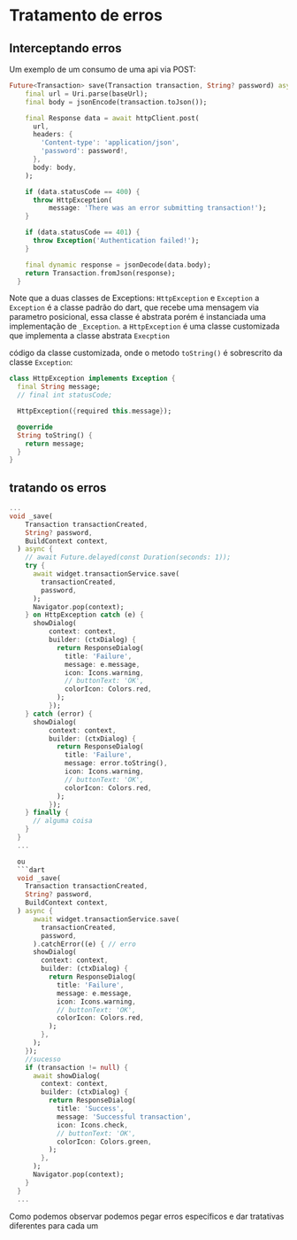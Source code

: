 # Tratamento de erros

## Interceptando erros
Um exemplo de um consumo de uma api via POST:

```dart
Future<Transaction> save(Transaction transaction, String? password) async {
    final url = Uri.parse(baseUrl);
    final body = jsonEncode(transaction.toJson());

    final Response data = await httpClient.post(
      url,
      headers: {
        'Content-type': 'application/json',
        'password': password!,
      },
      body: body,
    );

    if (data.statusCode == 400) {
      throw HttpException(
          message: 'There was an error submitting transaction!');
    }

    if (data.statusCode == 401) {
      throw Exception('Authentication failed!');
    }

    final dynamic response = jsonDecode(data.body);
    return Transaction.fromJson(response);
  }
```
Note que a duas classes de Exceptions: `HttpException` e `Exception`
a `Exception` é a classe padrão do dart, que recebe uma mensagem via parametro posicional, essa classe é abstrata porém é instanciada uma implementação de `_Exception`.
a `HttpException` é uma classe customizada que implementa a classe abstrata `Execption`

código da classe customizada, onde o metodo `toString()` é sobrescrito da classe `Exception`:
```dart
class HttpException implements Exception {
  final String message;
  // final int statusCode;

  HttpException({required this.message});

  @override
  String toString() {
    return message;
  }
}
```
## tratando os erros
```dart
...
void _save(
    Transaction transactionCreated,
    String? password,
    BuildContext context,
  ) async {
    // await Future.delayed(const Duration(seconds: 1));
    try {
      await widget.transactionService.save(
        transactionCreated,
        password,
      );
      Navigator.pop(context);
    } on HttpException catch (e) {
      showDialog(
          context: context,
          builder: (ctxDialog) {
            return ResponseDialog(
              title: 'Failure',
              message: e.message,
              icon: Icons.warning,
              // buttonText: 'OK',
              colorIcon: Colors.red,
            );
          });
    } catch (error) {
      showDialog(
          context: context,
          builder: (ctxDialog) {
            return ResponseDialog(
              title: 'Failure',
              message: error.toString(),
              icon: Icons.warning,
              // buttonText: 'OK',
              colorIcon: Colors.red,
            );
          });
    } finally {
      // alguma coisa
    }
  }
  ...

  ou
  ```dart
  void _save(
    Transaction transactionCreated,
    String? password,
    BuildContext context,
  ) async {
      await widget.transactionService.save(
        transactionCreated,
        password,
      ).catchError((e) { // erro
      showDialog(
        context: context,
        builder: (ctxDialog) {
          return ResponseDialog(
            title: 'Failure',
            message: e.message,
            icon: Icons.warning,
            // buttonText: 'OK',
            colorIcon: Colors.red,
          );
        },
      );
    });
    //sucesso
    if (transaction != null) {
      await showDialog(
        context: context,
        builder: (ctxDialog) {
          return ResponseDialog(
            title: 'Success',
            message: 'Successful transaction',
            icon: Icons.check,
            // buttonText: 'OK',
            colorIcon: Colors.green,
          );
        },
      );
      Navigator.pop(context);
    }
  }
  ...
```
Como podemos observar podemos pegar erros específicos e dar tratativas diferentes para cada um
